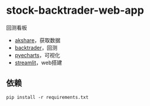 # stock-backtrader-web-app

回测看板

* [akshare](https://github.com/akfamily/akshare)，获取数据
* [backtrader](https://github.com/mementum/backtrader)，回测
* [pyecharts](https://github.com/pyecharts/pyecharts)，可视化
* [streamlit](https://github.com/streamlit/streamlit)，web搭建

## 依赖
```shell
pip install -r requirements.txt
```

